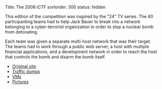 Title: The 2008 iCTF
sortorder: 300
status: hidden

This edition of the competition was inspired by the "24" TV
series. The 40 participanting teams had to help Jack Bauer to break
into a network belonging to a cyber-terrorist organization in order to
stop a nuclear bomb from detonating.

Each team was given a separate multi-host network that was their
target. The teams had to work through a public web server, a host with
multiple financial applications, and a development network in order to
reach the host that controls the bomb and disarm the bomb itself.

* [Original site](/archive/2008/site)
* [Traffic dumps](/archive/2008/dumps)
* [VMs](/archive/2008/vms)
* [Pictures](/archive/2008/pictures)